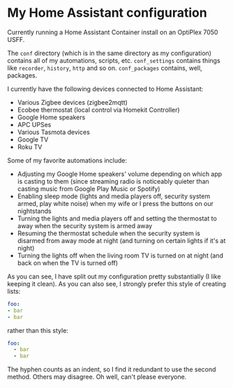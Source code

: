 # My Home Assistant configuration

Currently running a Home Assistant Container install on an OptiPlex 7050 USFF.

The `conf` directory (which is in the same directory as my configuration) contains all of my automations, scripts, etc. `conf_settings` contains things like `recorder`, `history`, `http` and so on. `conf_packages` contains, well, packages.

I currently have the following devices connected to Home Assistant:
- Various Zigbee devices (zigbee2mqtt)
- Ecobee thermostat (local control via Homekit Controller)
- Google Home speakers
- APC UPSes
- Various Tasmota devices
- Google TV
- Roku TV

Some of my favorite automations include:
- Adjusting my Google Home speakers' volume depending on which app is casting to them (since streaming radio is noticeably quieter than casting music from Google Play Music or Spotify)
- Enabling sleep mode (lights and media players off, security system armed, play white noise) when my wife or I press the buttons on our nightstands
- Turning the lights and media players off and setting the thermostat to away when the security system is armed away
- Resuming the thermostat schedule when the security system is disarmed from away mode at night (and turning on certain lights if it's at night)
- Turning the lights off when the living room TV is turned on at night (and back on when the TV is turned off)

As you can see, I have split out my configuration pretty substantially (I like keeping it clean). As you can also see, I strongly prefer this style of creating lists:
```yaml
foo:
- bar
- bar
```
rather than this style:
```yaml
foo:
  - bar
  - bar
```
The hyphen counts as an indent, so I find it redundant to use the second method. Others may disagree. Oh well, can't please everyone.
